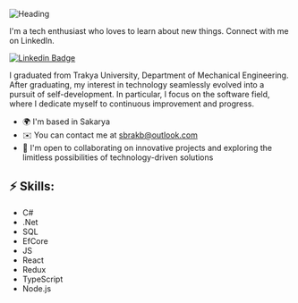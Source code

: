 ![Heading](https://github.com/sbrakb/sbrakb/assets/79760891/b924d9e8-314f-4988-b656-4f3b3237ddd1)


<!-- You can create your own header images using Canva, it has a lot of templates. If you do, use the following link https://www.canva.com/join/celeriac-tread-jellyfish -->
I'm a tech enthusiast who loves to learn about new things. Connect with me on LinkedIn.


[![Linkedin Badge](https://img.shields.io/badge/-LinkedIn-blue?style=flat-square&logo=Linkedin&logoColor=white&link=https://www.linkedin.com/in/jayraj-roshan/)](https://www.linkedin.com/in/sbrakb/)


I graduated from Trakya University, Department of Mechanical Engineering. After graduating, my interest in technology seamlessly evolved into a pursuit of self-development. In particular, I focus on the software field, where I dedicate myself to continuous improvement and progress.

* 🌍  I'm based in Sakarya
* ✉️  You can contact me at [sbrakb@outlook.com](mailto:sbrakb@outlook.com)
* 🤝  I'm open to collaborating on innovative projects and exploring the limitless possibilities of technology-driven solutions

## ⚡ Skills:
- C#
- .Net
- SQL
- EfCore
- JS
- React
- Redux
- TypeScript
- Node.js
  

